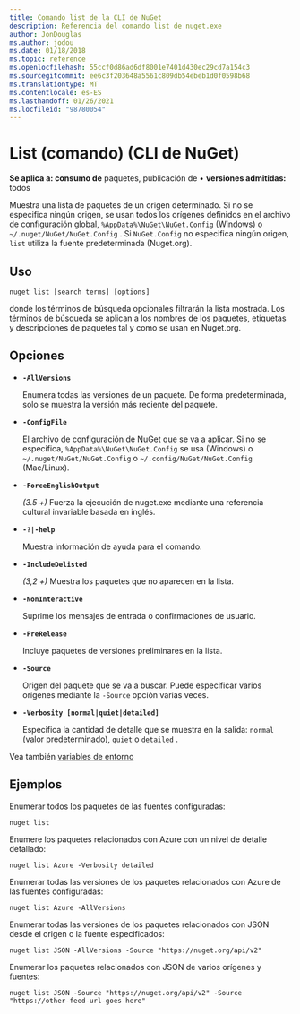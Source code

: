 ```yaml
---
title: Comando list de la CLI de NuGet
description: Referencia del comando list de nuget.exe
author: JonDouglas
ms.author: jodou
ms.date: 01/18/2018
ms.topic: reference
ms.openlocfilehash: 55ccf0d86ad6df8001e7401d430ec29cd7a154c3
ms.sourcegitcommit: ee6c3f203648a5561c809db54ebeb1d0f0598b68
ms.translationtype: MT
ms.contentlocale: es-ES
ms.lasthandoff: 01/26/2021
ms.locfileid: "98780054"
---
```

# <a name="list-command-nuget-cli"></a>List (comando) (CLI de NuGet)

**Se aplica a: consumo de** paquetes, publicación de &bullet; **versiones admitidas:** todos

Muestra una lista de paquetes de un origen determinado. Si no se especifica ningún origen, se usan todos los orígenes definidos en el archivo de configuración global, `%AppData%\NuGet\NuGet.Config` (Windows) o `~/.nuget/NuGet/NuGet.Config` . Si `NuGet.Config` no especifica ningún origen, `list` utiliza la fuente predeterminada (Nuget.org).

## <a name="usage"></a>Uso

```cli
nuget list [search terms] [options]
```

donde los términos de búsqueda opcionales filtrarán la lista mostrada. Los [términos de búsqueda](../../consume-packages/finding-and-choosing-packages.md#search-syntax) se aplican a los nombres de los paquetes, etiquetas y descripciones de paquetes tal y como se usan en Nuget.org. 

## <a name="options"></a>Opciones

- **`-AllVersions`**

  Enumera todas las versiones de un paquete. De forma predeterminada, solo se muestra la versión más reciente del paquete.

- **`-ConfigFile`**

  El archivo de configuración de NuGet que se va a aplicar. Si no se especifica, `%AppData%\NuGet\NuGet.Config` se usa (Windows) o `~/.nuget/NuGet/NuGet.Config` o `~/.config/NuGet/NuGet.Config` (Mac/Linux).

- **`-ForceEnglishOutput`**

  *(3.5 +)* Fuerza la ejecución de nuget.exe mediante una referencia cultural invariable basada en inglés.

- **`-?|-help`**

  Muestra información de ayuda para el comando.

- **`-IncludeDelisted`**

  *(3,2 +)* Muestra los paquetes que no aparecen en la lista.

- **`-NonInteractive`**

  Suprime los mensajes de entrada o confirmaciones de usuario.

- **`-PreRelease`**

  Incluye paquetes de versiones preliminares en la lista.

- **`-Source`**

  Origen del paquete que se va a buscar. Puede especificar varios orígenes mediante la `-Source` opción varias veces.

- **`-Verbosity [normal|quiet|detailed]`**

  Especifica la cantidad de detalle que se muestra en la salida: `normal` (valor predeterminado), `quiet` o `detailed` .

Vea también [variables de entorno](cli-ref-environment-variables.md)

## <a name="examples"></a>Ejemplos

Enumerar todos los paquetes de las fuentes configuradas:
```
nuget list
```
Enumere los paquetes relacionados con Azure con un nivel de detalle detallado:
```
nuget list Azure -Verbosity detailed
```
Enumerar todas las versiones de los paquetes relacionados con Azure de las fuentes configuradas:
```
nuget list Azure -AllVersions
```
Enumerar todas las versiones de los paquetes relacionados con JSON desde el origen o la fuente especificados:
```
nuget list JSON -AllVersions -Source "https://nuget.org/api/v2"
```
Enumerar los paquetes relacionados con JSON de varios orígenes y fuentes:
```
nuget list JSON -Source "https://nuget.org/api/v2" -Source "https://other-feed-url-goes-here"
```
